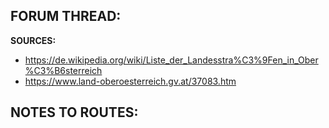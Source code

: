 ﻿**FORUM THREAD:**
- 


**SOURCES:**
- https://de.wikipedia.org/wiki/Liste_der_Landesstra%C3%9Fen_in_Ober%C3%B6sterreich
- https://www.land-oberoesterreich.gv.at/37083.htm

**NOTES TO ROUTES:**
- 